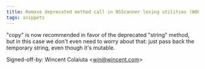 ```yaml
---
title: Remove deprecated method call in NSScanner lexing utilities (WOCommon, 18702b0)
tags: snippets
---
```


"copy" is now recommended in favor of the deprecated "string" method, but in this case we don't even need to worry about that: just pass back the temporary string, even though it's mutable.

Signed-off-by: Wincent Colaiuta &lt;win@wincent.com&gt;

